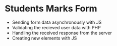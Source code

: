 # Students Marks Form

- Sending form data asynchronously with JS
- Validating the recieved user data with PHP
- Handling the received response from the server
- Creating new elements with JS
